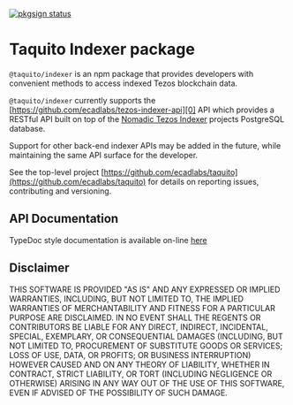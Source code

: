 [![pkgsign status](https://us-central1-pkgsign.cloudfunctions.net/pkgsign-badge?name=@taquito/indexer&expectedIdentity=%40simrob)](https://github.com/RedpointGames/pkgsign)

# Taquito Indexer package

`@taquito/indexer` is an npm package that provides developers with convenient methods to access indexed Tezos blockchain data.

`@taquito/indexer` currently supports the [https://github.com/ecadlabs/tezos-indexer-api][0] API which provides a RESTful API built on top of the [Nomadic Tezos Indexer][1] projects PostgreSQL database.

Support for other back-end indexer APIs may be added in the future, while maintaining the same API surface for the developer.

See the top-level project [https://github.com/ecadlabs/taquito](https://github.com/ecadlabs/taquito) for details on reporting issues, contributing and versioning.

## API Documentation

TypeDoc style documentation is available on-line [here](https://tezostaquito.io/typedoc/modules/_taquito_indexer.html)

## Disclaimer

THIS SOFTWARE IS PROVIDED "AS IS" AND ANY EXPRESSED OR IMPLIED WARRANTIES, INCLUDING, BUT NOT LIMITED TO, THE IMPLIED WARRANTIES OF MERCHANTABILITY AND FITNESS FOR A PARTICULAR PURPOSE ARE DISCLAIMED. IN NO EVENT SHALL THE REGENTS OR CONTRIBUTORS BE LIABLE FOR ANY DIRECT, INDIRECT, INCIDENTAL, SPECIAL, EXEMPLARY, OR CONSEQUENTIAL DAMAGES (INCLUDING, BUT NOT LIMITED TO, PROCUREMENT OF SUBSTITUTE GOODS OR SERVICES; LOSS OF USE, DATA, OR PROFITS; OR BUSINESS INTERRUPTION) HOWEVER CAUSED AND ON ANY THEORY OF LIABILITY, WHETHER IN CONTRACT, STRICT LIABILITY, OR TORT (INCLUDING NEGLIGENCE OR OTHERWISE) ARISING IN ANY WAY OUT OF THE USE OF THIS SOFTWARE, EVEN IF ADVISED OF THE POSSIBILITY OF SUCH DAMAGE.

[0]: https://github.com/ecadlabs/tezos-indexer-api
[1]: https://gitlab.com/nomadic-labs/tezos-indexer
